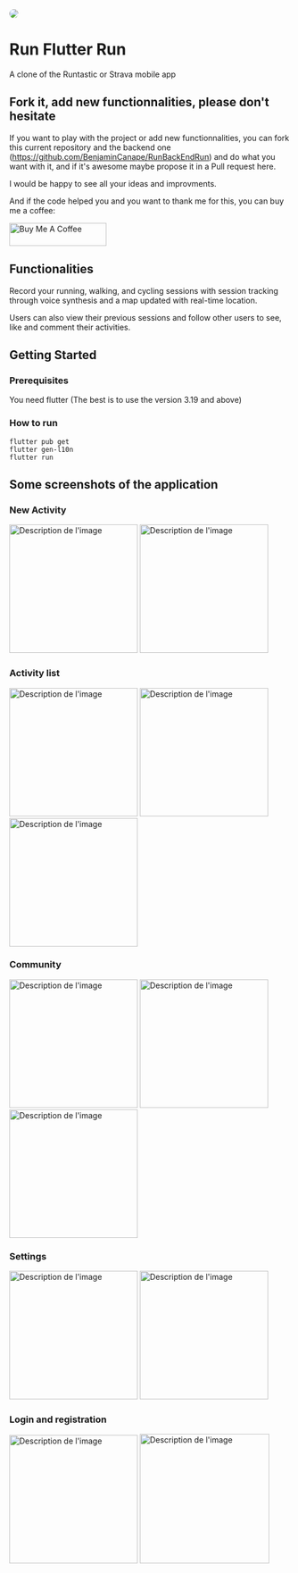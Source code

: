 <img src="banner.png" style="border-radius: 10px;">

# Run Flutter Run

A clone of the Runtastic or Strava mobile app

## Fork it, add new functionnalities, please don't hesitate

If you want to play with the project or add new functionnalities, you can fork this current repository and the backend one (https://github.com/BenjaminCanape/RunBackEndRun) and do what you want with it, and if it's awesome maybe propose it in a Pull request here. 

I would be happy to see all your ideas and improvments.

And if the code helped you and you want to thank me for this, you can buy me a coffee: </br>

<a href="https://buymeacoffee.com/benjamincanape" target="_blank"><img src="https://cdn.buymeacoffee.com/buttons/default-orange.png" alt="Buy Me A Coffee" height="41" width="174"></a>

## Functionalities

Record your running, walking, and cycling sessions with session tracking through voice synthesis and a map updated with real-time location.

Users can also view their previous sessions and follow other users to see, like and comment their activities.

## Getting Started

### Prerequisites

You need flutter (The best is to use the version 3.19 and above)

### How to run

```
flutter pub get
flutter gen-l10n
flutter run
```

## Some screenshots of the application

### New Activity

<img src="screenshots/new_activity/home.png" alt="Description de l'image" width="230px"> <img src="screenshots/new_activity/current_activity.png" alt="Description de l'image" width="230px"> 

### Activity list

<img src="screenshots/activity_list/activity_list.png" alt="Description de l'image" width="230px"> <img src="screenshots/activity_list/activity_details.png" alt="Description de l'image" width="230px"> <img src="screenshots/activity_list/activity_graph.png" alt="Description de l'image" width="230px"> 

### Community

<img src="screenshots/community/all_activities.png" alt="Description de l'image" width="230px"> <img src="screenshots/community/pending_requests.png" alt="Description de l'image" width="230px"> <img src="screenshots/community/user_profile.png" alt="Description de l'image" width="230px">

### Settings

<img src="screenshots/settings/settings.png" alt="Description de l'image" width="230px"> <img src="screenshots/settings/edit_profile.png" alt="Description de l'image" width="230px">

### Login and registration

<img src="screenshots/login_registration/login.png" alt="Description de l'image" width="230px"> <img src="screenshots/login_registration/registration.png" alt="Description de l'image" width="232px">
